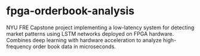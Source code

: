 # fpga-orderbook-analysis
NYU FRE Capstone project implementing a low-latency system for detecting market patterns using LSTM networks deployed on FPGA hardware. Combines deep learning with hardware acceleration to analyze high-frequency order book data in microseconds.
